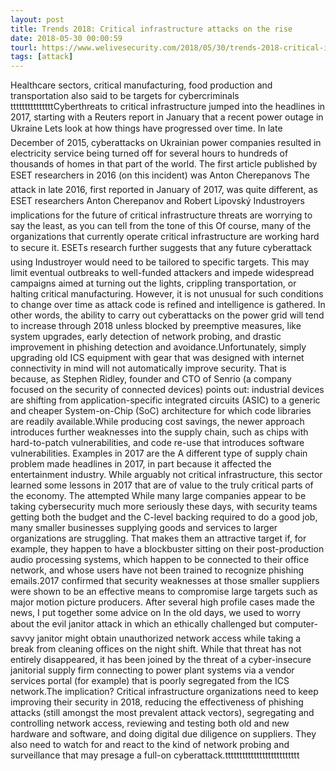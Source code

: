 ```yaml
---
layout: post
title: Trends 2018: Critical infrastructure attacks on the rise
date: 2018-05-30 00:00:59
tourl: https://www.welivesecurity.com/2018/05/30/trends-2018-critical-infrastructure-attacks/
tags: [attack]
---
```

Healthcare sectors, critical manufacturing, food production and transportation also said to be targets for cybercriminals tttttttttttttttCyberthreats to critical infrastructure jumped into the headlines in 2017, starting with a Reuters report in January that a recent power outage in Ukraine Lets look at how things have progressed over time. In late December of 2015, cyberattacks on Ukrainian power companies resulted in electricity service being turned off for several hours to hundreds of thousands of homes in that part of the world. The first article published by ESET researchers in 2016 (on this incident) was Anton Cherepanovs The attack in late 2016, first reported in January of 2017, was quite different, as ESET researchers Anton Cherepanov and Robert Lipovský Industroyers implications for the future of critical infrastructure threats are worrying to say the least, as you can tell from the tone of this Of course, many of the organizations that currently operate critical infrastructure are working hard to secure it. ESETs research further suggests that any future cyberattack using Industroyer would need to be tailored to specific targets. This may limit eventual outbreaks to well-funded attackers and impede widespread campaigns aimed at turning out the lights, crippling transportation, or halting critical manufacturing. However, it is not unusual for such conditions to change over time as attack code is refined and intelligence is gathered. In other words, the ability to carry out cyberattacks on the power grid will tend to increase through 2018 unless blocked by preemptive measures, like system upgrades, early detection of network probing, and drastic improvement in phishing detection and avoidance.Unfortunately, simply upgrading old ICS equipment with gear that was designed with internet connectivity in mind will not automatically improve security. That is because, as Stephen Ridley, founder and CTO of Senrio (a company focused on the security of connected devices) points out: industrial devices are shifting from application-specific integrated circuits (ASIC) to a generic and cheaper System-on-Chip (SoC) architecture for which code libraries are readily available.While producing cost savings, the newer approach introduces further weaknesses into the supply chain, such as chips with hard-to-patch vulnerabilities, and code re-use that introduces software vulnerabilities. Examples in 2017 are the A different type of supply chain problem made headlines in 2017, in part because it affected the entertainment industry. While arguably not critical infrastructure, this sector learned some lessons in 2017 that are of value to the truly critical parts of the economy. The attempted While many large companies appear to be taking cybersecurity much more seriously these days, with security teams getting both the budget and the C-level backing required to do a good job, many smaller businesses supplying goods and services to larger organizations are struggling. That makes them an attractive target if, for example, they happen to have a blockbuster sitting on their post-production audio processing systems, which happen to be connected to their office network, and whose users have not been trained to recognize phishing emails.2017 confirmed that security weaknesses at those smaller suppliers were shown to be an effective means to compromise large targets such as major motion picture producers. After several high profile cases made the news, I put together some advice on In the old days, we used to worry about the evil janitor attack in which an ethically challenged but computer-savvy janitor might obtain unauthorized network access while taking a break from cleaning offices on the night shift. While that threat has not entirely disappeared, it has been joined by the threat of a cyber-insecure janitorial supply firm connecting to power plant systems via a vendor services portal (for example) that is poorly segregated from the ICS network.The implication? Critical infrastructure organizations need to keep improving their security in 2018, reducing the effectiveness of phishing attacks (still amongst the most prevalent attack vectors), segregating and controlling network access, reviewing and testing both old and new hardware and software, and doing digital due diligence on suppliers. They also need to watch for and react to the kind of network probing and surveillance that may presage a full-on cyberattack.tttttttttttttttttttttttttt
